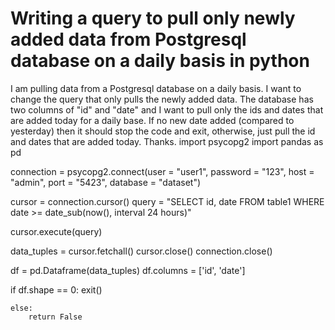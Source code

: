 
# Writing a query to pull only newly added data from Postgresql database on a daily basis in python

I am pulling data from a Postgresql database on a daily basis. I want to change the query that only pulls the newly added data. The database has two columns of "id" and "date" and I want to pull only the ids and dates that are added today for a daily base. If no new date added (compared to yesterday) then it should stop the code and exit, otherwise, just pull the id and dates that are added today. Thanks.
import psycopg2
import pandas as pd

connection = psycopg2.connect(user = "user1",
                             password = "123",
                             host = "admin",
                             port = "5423",
                             database = "dataset")

cursor = connection.cursor()
query = "SELECT id, date FROM table1 WHERE date >= date_sub(now(), interval 24 hours)"

cursor.execute(query)

data_tuples = cursor.fetchall()
cursor.close()
connection.close()

df = pd.Dataframe(data_tuples)
df.columns = ['id', 'date']

if df.shape == 0:
    exit()
    
    else:
        return False


        